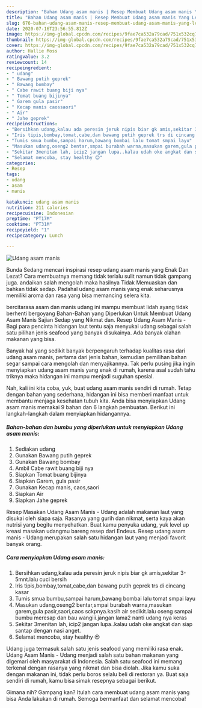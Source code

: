 ```yaml
---
description: "Bahan Udang asam manis | Resep Membuat Udang asam manis Yang Lezat Sekali"
title: "Bahan Udang asam manis | Resep Membuat Udang asam manis Yang Lezat Sekali"
slug: 676-bahan-udang-asam-manis-resep-membuat-udang-asam-manis-yang-lezat-sekali
date: 2020-07-16T23:56:55.812Z
image: https://img-global.cpcdn.com/recipes/9fae7ca532a79cad/751x532cq70/udang-asam-manis-foto-resep-utama.jpg
thumbnail: https://img-global.cpcdn.com/recipes/9fae7ca532a79cad/751x532cq70/udang-asam-manis-foto-resep-utama.jpg
cover: https://img-global.cpcdn.com/recipes/9fae7ca532a79cad/751x532cq70/udang-asam-manis-foto-resep-utama.jpg
author: Hallie Moss
ratingvalue: 3.2
reviewcount: 14
recipeingredient:
- " udang"
- " Bawang putih geprek"
- " Bawang bombay"
- " Cabe rawit buang biji nya"
- " Tomat buang bijinya"
- " Garem gula pasir"
- " Kecap manis caossaori"
- " Air"
- " Jahe geprek"
recipeinstructions:
- "Bersihkan udang,kalau ada peresin jeruk nipis biar gk amis,sekitar 3-5mnt.lalu cuci bersih"
- "Iris tipis,bombay,tomat,cabe,dan bawang putih geprek trs di cincang kasar"
- "Tumis smua bumbu,sampai harum,bawang bombai lalu tomat smpai layu"
- "Masukan udang,oseng2 bentar,smpai burabah warna,masukan garem,gula pasir,saori,caos sckpnya.kasih air sedikit.lalu oseng sampai bumbu meresap dan bau wangiii.jangan lama2 nanti udang nya keras"
- "Sekitar 3menitan lah, icip2 jangan lupa..kalau udah oke angkat dan siap santap dengan nasi anget."
- "Selamat mencoba, stay healthy 😍"
categories:
- Resep
tags:
- udang
- asam
- manis

katakunci: udang asam manis 
nutrition: 211 calories
recipecuisine: Indonesian
preptime: "PT17M"
cooktime: "PT31M"
recipeyield: "1"
recipecategory: Lunch

---
```



![Udang asam manis](https://img-global.cpcdn.com/recipes/9fae7ca532a79cad/751x532cq70/udang-asam-manis-foto-resep-utama.jpg)

Bunda Sedang mencari inspirasi resep udang asam manis yang Enak Dan Lezat? Cara membuatnya memang tidak terlalu sulit namun tidak gampang juga. andaikan salah mengolah maka hasilnya Tidak Memuaskan dan bahkan tidak sedap. Padahal udang asam manis yang enak seharusnya memiliki aroma dan rasa yang bisa memancing selera kita.

bercitarasa asam dan manis udang ini mampu membuat lidah ayang tidak berhenti bergoyang Bahan-Bahan yang Diperlukan Untuk Membuat Udang Asam Manis Sajian Sedap yang Nikmat dan. Resep Udang Asam Manis - Bagi para pencinta hidangan laut tentu saja menyukai udang sebagai salah satu pilihan jenis seafood yang banyak disukainya. Ada banyak olahan makanan yang bisa.

Banyak hal yang sedikit banyak berpengaruh terhadap kualitas rasa dari udang asam manis, pertama dari jenis bahan, kemudian pemilihan bahan segar sampai cara mengolah dan menyajikannya. Tak perlu pusing jika ingin menyiapkan udang asam manis yang enak di rumah, karena asal sudah tahu triknya maka hidangan ini mampu menjadi suguhan spesial.


Nah, kali ini kita coba, yuk, buat udang asam manis sendiri di rumah. Tetap dengan bahan yang sederhana, hidangan ini bisa memberi manfaat untuk membantu menjaga kesehatan tubuh kita. Anda bisa menyiapkan Udang asam manis memakai 9 bahan dan 6 langkah pembuatan. Berikut ini langkah-langkah dalam menyiapkan hidangannya.

<!--inarticleads1-->

##### Bahan-bahan dan bumbu yang diperlukan untuk menyiapkan Udang asam manis:

1. Sediakan  udang
1. Gunakan  Bawang putih geprek
1. Gunakan  Bawang bombay
1. Ambil  Cabe rawit buang biji nya
1. Siapkan  Tomat buang bijinya
1. Siapkan  Garem, gula pasir
1. Gunakan  Kecap manis, caos,saori
1. Siapkan  Air
1. Siapkan  Jahe geprek


Resep Masakan Udang Asam Manis - Udang adalah makanan laut yang disukai oleh siapa saja. Rasanya yang gurih dan nikmat, serta kaya akan nutrisi yang begitu menyehatkan. Buat kamu penyuka udang, yuk level up kreasi masakan udangmu bareng resep dari Endeus. Resep udang asam manis - Udang merupakan salah satu hidangan laut yang menjadi favorit banyak orang. 

<!--inarticleads2-->

##### Cara menyiapkan Udang asam manis:

1. Bersihkan udang,kalau ada peresin jeruk nipis biar gk amis,sekitar 3-5mnt.lalu cuci bersih
1. Iris tipis,bombay,tomat,cabe,dan bawang putih geprek trs di cincang kasar
1. Tumis smua bumbu,sampai harum,bawang bombai lalu tomat smpai layu
1. Masukan udang,oseng2 bentar,smpai burabah warna,masukan garem,gula pasir,saori,caos sckpnya.kasih air sedikit.lalu oseng sampai bumbu meresap dan bau wangiii.jangan lama2 nanti udang nya keras
1. Sekitar 3menitan lah, icip2 jangan lupa..kalau udah oke angkat dan siap santap dengan nasi anget.
1. Selamat mencoba, stay healthy 😍


Udang juga termasuk salah satu jenis seafood yang memiliki rasa enak. Udang Asam Manis - Udang menjadi salah satu bahan makanan yang digemari oleh masyarakat di Indonesia. Salah satu seafood ini memang terkenal dengan rasanya yang nikmat dan bisa diolah. Jika kamu suka dengan makanan ini, tidak perlu boros selalu beli di restoran ya. Buat saja sendiri di rumah, kamu bisa simak resepnya sebagai berikut. 

Gimana nih? Gampang kan? Itulah cara membuat udang asam manis yang bisa Anda lakukan di rumah. Semoga bermanfaat dan selamat mencoba!
